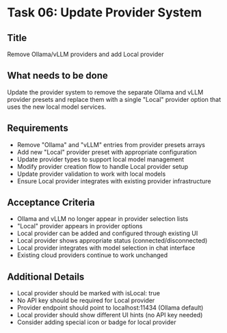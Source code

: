 # Task 06: Update Provider System

## Title
Remove Ollama/vLLM providers and add Local provider

## What needs to be done
Update the provider system to remove the separate Ollama and vLLM provider presets and replace them with a single "Local" provider option that uses the new local model services.

## Requirements
- Remove "Ollama" and "vLLM" entries from provider presets arrays
- Add new "Local" provider preset with appropriate configuration
- Update provider types to support local model management
- Modify provider creation flow to handle Local provider setup
- Update provider validation to work with local models
- Ensure Local provider integrates with existing provider infrastructure

## Acceptance Criteria
- Ollama and vLLM no longer appear in provider selection lists
- "Local" provider appears in provider options
- Local provider can be added and configured through existing UI
- Local provider shows appropriate status (connected/disconnected)
- Local provider integrates with model selection in chat interface
- Existing cloud providers continue to work unchanged

## Additional Details
- Local provider should be marked with isLocal: true
- No API key should be required for Local provider
- Provider endpoint should point to localhost:11434 (Ollama default)
- Local provider should show different UI hints (no API key needed)
- Consider adding special icon or badge for local provider